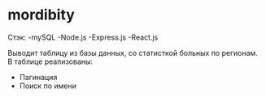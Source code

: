# mordibity
Стэк:
-mySQL 
-Node.js
-Express.js
-React.js

Выводит таблицу из базы данных, со статисткой больных по регионам.
В таблице реализованы: 
- Пагинация
- Поиск по имени
